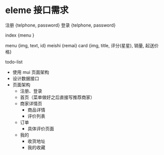 # eleme 接口需求

注册 {telphone, password}
登录 {telphone, password}

index {menu }

menu {img, text, id}
	meishi {remai}
		card {img, title, 评分(星星), 销量, 起送价格}

todo-list
- 使用 mui 页面架构 
- 设计数据接口
- 页面架构
	- 注册、登录
	- 首页（菜单做好之后直接写推荐商家）
	- 商家详情页
		- 商品详情
		- 评价列表
	- 订单
		- 具体评价页面
	- 我的
		- 收货地址
		- 我的收藏